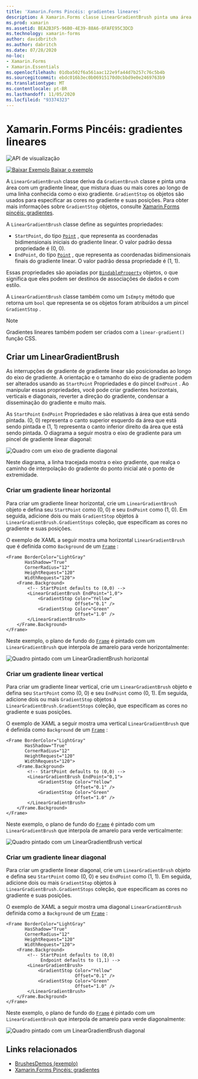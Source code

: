 ```yaml
---
title: 'Xamarin.Forms Pincéis: gradientes lineares'
description: A Xamarin.Forms classe LinearGradientBrush pinta uma área com um gradiente linear.
ms.prod: xamarin
ms.assetid: BEA2B3F5-96B0-4E39-88A6-0FAFE95C3DCD
ms.technology: xamarin-forms
author: davidbritch
ms.author: dabritch
ms.date: 07/28/2020
no-loc:
- Xamarin.Forms
- Xamarin.Essentials
ms.openlocfilehash: 01dba502f6a561aac122e9fa44d7b257c76c5b4b
ms.sourcegitcommit: ebdc016b3ec0b06915170d0cbbd9e0e2469763b9
ms.translationtype: MT
ms.contentlocale: pt-BR
ms.lasthandoff: 11/05/2020
ms.locfileid: "93374323"
---
```

# <a name="no-locxamarinforms-brushes-linear-gradients"></a>Xamarin.Forms Pincéis: gradientes lineares

![API de visualização](~/media/shared/preview.png "Esta API está atualmente em pré-lançamento")

[![Baixar Exemplo](~/media/shared/download.png) Baixar o exemplo](/samples/xamarin/xamarin-forms-samples/userinterface-brushdemos/)

A `LinearGradientBrush` classe deriva da `GradientBrush` classe e pinta uma área com um gradiente linear, que mistura duas ou mais cores ao longo de uma linha conhecida como o eixo gradiente. `GradientStop` os objetos são usados para especificar as cores no gradiente e suas posições. Para obter mais informações sobre `GradientStop` objetos, consulte [ Xamarin.Forms pincéis: gradientes](gradient.md).

A `LinearGradientBrush` classe define as seguintes propriedades:

- `StartPoint`, do tipo [`Point`](xref:Xamarin.Forms.Point) , que representa as coordenadas bidimensionais iniciais do gradiente linear. O valor padrão dessa propriedade é (0, 0).
- `EndPoint`, do tipo [`Point`](xref:Xamarin.Forms.Point) , que representa as coordenadas bidimensionais finais do gradiente linear. O valor padrão dessa propriedade é (1, 1).

Essas propriedades são apoiadas por [`BindableProperty`](xref:Xamarin.Forms.BindableProperty) objetos, o que significa que eles podem ser destinos de associações de dados e com estilo.

A `LinearGradientBrush` classe também como um `IsEmpty` método que retorna um `bool` que representa se os objetos foram atribuídos a um pincel `GradientStop` .

> [!NOTE]
> Gradientes lineares também podem ser criados com a `linear-gradient()` função CSS.

## <a name="create-a-lineargradientbrush"></a>Criar um LinearGradientBrush

As interrupções de gradiente de gradiente linear são posicionadas ao longo do eixo de gradiente. A orientação e o tamanho do eixo de gradiente podem ser alterados usando as `StartPoint` Propriedades e do pincel `EndPoint` . Ao manipular essas propriedades, você pode criar gradientes horizontais, verticais e diagonais, reverter a direção do gradiente, condensar a disseminação do gradiente e muito mais.

As `StartPoint` `EndPoint` Propriedades e são relativas à área que está sendo pintada. (0, 0) representa o canto superior esquerdo da área que está sendo pintada e (1, 1) representa o canto inferior direito da área que está sendo pintada. O diagrama a seguir mostra o eixo de gradiente para um pincel de gradiente linear diagonal:

![Quadro com um eixo de gradiente diagonal](lineargradient-images/gradient-axis.png)

Neste diagrama, a linha tracejada mostra o eixo gradiente, que realça o caminho de interpolação do gradiente do ponto inicial até o ponto de extremidade.

### <a name="create-a-horizontal-linear-gradient"></a>Criar um gradiente linear horizontal

Para criar um gradiente linear horizontal, crie um `LinearGradientBrush` objeto e defina seu `StartPoint` como (0, 0) e seu `EndPoint` como (1, 0). Em seguida, adicione dois ou mais `GradientStop` objetos à `LinearGradientBrush.GradientStops` coleção, que especificam as cores no gradiente e suas posições.

O exemplo de XAML a seguir mostra uma horizontal `LinearGradientBrush` que é definida como `Background` de um [`Frame`](xref:Xamarin.Forms.Frame) :

```xaml
<Frame BorderColor="LightGray"
       HasShadow="True"
       CornerRadius="12"
       HeightRequest="120"
       WidthRequest="120">
    <Frame.Background>
        <!-- StartPoint defaults to (0,0) -->
        <LinearGradientBrush EndPoint="1,0">
            <GradientStop Color="Yellow"
                          Offset="0.1" />
            <GradientStop Color="Green"
                          Offset="1.0" />
        </LinearGradientBrush>
    </Frame.Background>
</Frame>  
```

Neste exemplo, o plano de fundo do [`Frame`](xref:Xamarin.Forms.Frame) é pintado com um `LinearGradientBrush` que interpola de amarelo para verde horizontalmente:

![Quadro pintado com um LinearGradientBrush horizontal](lineargradient-images/horizontal.png)

### <a name="create-a-vertical-linear-gradient"></a>Criar um gradiente linear vertical

Para criar um gradiente linear vertical, crie um `LinearGradientBrush` objeto e defina seu `StartPoint` como (0, 0) e seu `EndPoint` como (0, 1). Em seguida, adicione dois ou mais `GradientStop` objetos à `LinearGradientBrush.GradientStops` coleção, que especificam as cores no gradiente e suas posições.

O exemplo de XAML a seguir mostra uma vertical `LinearGradientBrush` que é definida como `Background` de um [`Frame`](xref:Xamarin.Forms.Frame) :

```xaml
<Frame BorderColor="LightGray"
       HasShadow="True"
       CornerRadius="12"
       HeightRequest="120"
       WidthRequest="120">
    <Frame.Background>
        <!-- StartPoint defaults to (0,0) -->    
        <LinearGradientBrush EndPoint="0,1">
            <GradientStop Color="Yellow"
                          Offset="0.1" />
            <GradientStop Color="Green"
                          Offset="1.0" />
        </LinearGradientBrush>
    </Frame.Background>
</Frame>
```

Neste exemplo, o plano de fundo do [`Frame`](xref:Xamarin.Forms.Frame) é pintado com um `LinearGradientBrush` que interpola de amarelo para verde verticalmente:

![Quadro pintado com um LinearGradientBrush vertical](lineargradient-images/vertical.png)

### <a name="create-a-diagonal-linear-gradient"></a>Criar um gradiente linear diagonal

Para criar um gradiente linear diagonal, crie um `LinearGradientBrush` objeto e defina seu `StartPoint` como (0, 0) e seu `EndPoint` como (1, 1). Em seguida, adicione dois ou mais `GradientStop` objetos à `LinearGradientBrush.GradientStops` coleção, que especificam as cores no gradiente e suas posições.

O exemplo de XAML a seguir mostra uma diagonal `LinearGradientBrush` definida como a `Background` de um [`Frame`](xref:Xamarin.Forms.Frame) :

```xaml
<Frame BorderColor="LightGray"
       HasShadow="True"
       CornerRadius="12"
       HeightRequest="120"
       WidthRequest="120">
    <Frame.Background>
        <!-- StartPoint defaults to (0,0)      
             Endpoint defaults to (1,1) -->
        <LinearGradientBrush>
            <GradientStop Color="Yellow"
                          Offset="0.1" />
            <GradientStop Color="Green"
                          Offset="1.0" />
        </LinearGradientBrush>
    </Frame.Background>
</Frame>
```

Neste exemplo, o plano de fundo do [`Frame`](xref:Xamarin.Forms.Frame) é pintado com um `LinearGradientBrush` que interpola de amarelo para verde diagonalmente:

![Quadro pintado com um LinearGradientBrush diagonal](lineargradient-images/diagonal.png)

## <a name="related-links"></a>Links relacionados

- [BrushesDemos (exemplo)](/samples/xamarin/xamarin-forms-samples/userinterface-brushdemos/)
- [Xamarin.Forms Pincéis: gradientes](gradient.md)